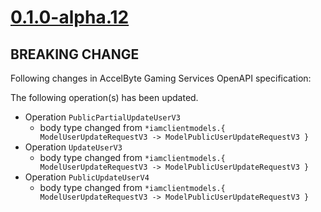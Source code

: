 # [0.1.0-alpha.12]

## BREAKING CHANGE

Following changes in AccelByte Gaming Services OpenAPI specification:

The following operation(s) has been updated.

- Operation `PublicPartialUpdateUserV3`
    - body type changed from `*iamclientmodels.{ ModelUserUpdateRequestV3 -> ModelPublicUserUpdateRequestV3 }`
- Operation `UpdateUserV3`
    - body type changed from `*iamclientmodels.{ ModelUserUpdateRequestV3 -> ModelPublicUserUpdateRequestV3 }`
- Operation `PublicUpdateUserV4`
    - body type changed from `*iamclientmodels.{ ModelUserUpdateRequestV3 -> ModelPublicUserUpdateRequestV3 }`

[0.1.0-alpha.12]: https://github.com/AccelByte/accelbyte-go-modular-sdk/compare/iam-sdk/v0.1.0-alpha.11..iam-sdk/v0.1.0-alpha.12
